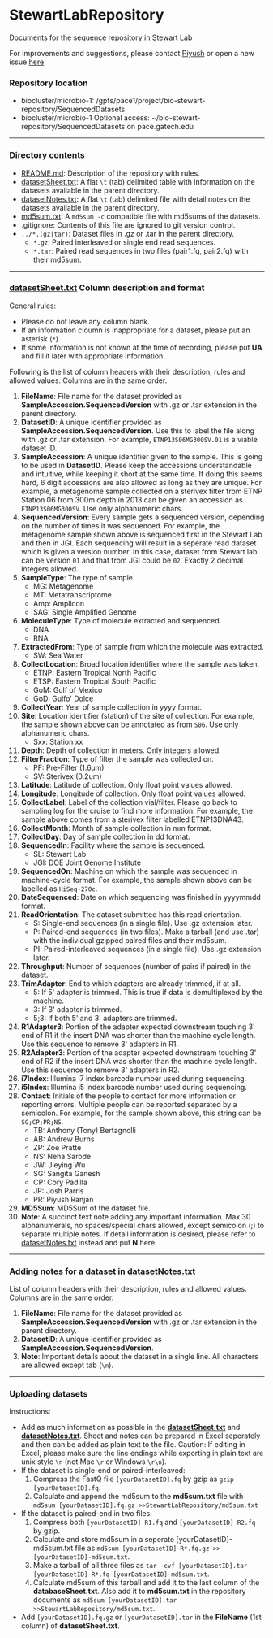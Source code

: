 # StewartLabRepository
Documents for the sequence repository in Stewart Lab

For improvements and suggestions, please contact [Piyush](mailto:piyuranjan@gatech.edu) or open a new issue [here](https://github.com/piyuranjan/StewartLabRepository/issues).

### Repository location
* biocluster/microbio-1: /gpfs/pace1/project/bio-stewart-repository/SequencedDatasets
* biocluster/microbio-1 Optional access: ~/bio-stewart-repository/SequencedDatasets on pace.gatech.edu

---

### Directory contents
* [README.md](./README.md): Description of the repository with rules.
* [datasetSheet.txt](./datasetSheet.txt): A flat `\t` (tab) delimited table with information on the datasets available in the parent directory.
* [datasetNotes.txt](./datasetNotes.txt): A flat `\t` (tab) delimited file with detail notes on the datasets available in the parent directory.
* [md5sum.txt](./md5sum.txt): A `md5sum -c` compatible file with md5sums of the datasets.
* .gitignore: Contents of this file are ignored to git version control.
* `../*.(gz|tar)`: Dataset files in .gz or .tar in the parent directory.
  * `*.gz`: Paired interleaved or single end read sequences.
  * `*.tar`: Paired read sequences in two files (pair1.fq, pair2.fq) with their md5sum.

---

### [datasetSheet.txt](datasetSheet.txt) Column description and format
General rules:
* Please do not leave any column blank.
* If an information cloumn is inappropriate for a dataset, please put an asterisk (`*`).
* If some information is not known at the time of recording, please put **UA** and fill it later with appropriate information.

Following is the list of column headers with their description, rules and allowed values. Columns are in the same order.

1. **FileName**: File name for the dataset provided as **SampleAccession.SequencedVersion** with .gz or .tar extension in the parent directory.
2. **DatasetID**: A unique identifier provided as **SampleAccession.SequencedVersion**. Use this to label the file along with .gz or .tar extension. For example, `ETNP13S06MG300SV.01` is a viable dataset ID.
3. **SampleAccession**: A unique identifier given to the sample. This is going to be used in **DatasetID**. Please keep the accessions understandable and intuitive, while keeping it short at the same time. If doing this seems hard, 6 digit accessions are also allowed as long as they are unique. For example, a metagenome sample collected on a sterivex filter from ETNP Station 06 from 300m depth in 2013 can be given an accession as `ETNP13S06MG300SV`. Use only alphanumeric chars.
4. **SequencedVersion**: Every sample gets a sequenced version, depending on the number of times it was sequenced. For example, the metagenome sample shown above is sequenced first in the Stewart Lab and then in JGI. Each sequencing will result in a seperate read dataset which is given a version number. In this case, dataset from Stewart lab can be version `01` and that from JGI could be `02`. Exactly 2 decimal integers allowed.
5. **SampleType**: The type of sample.
    * MG: Metagenome
    * MT: Metatranscriptome
    * Amp: Amplicon
    * SAG: Single Amplified Genome
6. **MoleculeType**: Type of molecule extracted and sequenced.
    * DNA
    * RNA
7. **ExtractedFrom**: Type of sample from which the molecule was extracted.
    * SW: Sea Water
8. **CollectLocation**: Broad location identifier where the sample was taken.
    * ETNP: Eastern Tropical North Pacific
    * ETSP: Eastern Tropical South Pacific
    * GoM: Gulf of Mexico
    * GoD: Gulfo' Dolce
9. **CollectYear**: Year of sample collection in yyyy format.
10. **Site**: Location identifier (station) of the site of collection. For example, the sample shown above can be annotated as from `S06`. Use only alphanumeric chars.
    * Sxx: Station xx
11. **Depth**: Depth of collection in meters. Only integers allowed.
12. **FilterFraction**: Type of filter the sample was collected on.
    * PF: Pre-Filter (1.6um)
    * SV: Sterivex (0.2um)
13. **Latitude**: Latitude of collection. Only float point values allowed.
14. **Longitude**: Longitude of collection. Only float point values allowed.
15. **CollectLabel**: Label of the collection vial/filter. Please go back to sampling log for the cruise to find more information. For example, the sample above comes from a sterivex filter labelled ETNP13DNA43.
16. **CollectMonth**: Month of sample collection in mm format.
17. **CollectDay**: Day of sample collection in dd format.
18. **SequencedIn**: Facility where the sample is sequenced.
    * SL: Stewart Lab
    * JGI: DOE Joint Genome Institute
19. **SequencedOn**: Machine on which the sample was sequenced in machine-cycle format. For example, the sample shown above can be labelled as `HiSeq-270c`.
20. **DateSequenced**: Date on which sequencing was finished in yyyymmdd format.
21. **ReadOrientation**: The dataset submitted has this read orientation.
    * S: Single-end sequences (in a single file). Use .gz extension later.
    * P: Paired-end sequences (in two files). Make a tarball (and use .tar) with the individual gzipped paired files and their md5sum.
    * PI: Paired-interleaved sequences (in a single file). Use .gz extension later.
22. **Throughput**: Number of sequences (number of pairs if paired) in the dataset.
23. **TrimAdapter**: End to which adapters are already trimmed, if at all.
    * 5: If 5' adapter is trimmed. This is true if data is demultiplexed by the machine.
    * 3: If 3' adapter is trimmed.
    * 5;3: If both 5' and 3' adapters are trimmed.
24. **R1Adapter3**: Portion of the adapter expected downstream touching 3' end of R1 if the insert DNA was shorter than the machine cycle length. Use this sequence to remove 3' adapters in R1.
25. **R2Adapter3**: Portion of the adapter expected downstream touching 3' end of R2 if the insert DNA was shorter than the machine cycle length. Use this sequence to remove 3' adapters in R2.
26. **i7Index**: Illumina i7 index barcode number used during sequencing.
27. **i5Index**: Illumina i5 index barcode number used during sequencing.
28. **Contact**: Initials of the people to contact for more information or reporting errors. Multiple people can be reported separated by a semicolon. For example, for the sample shown above, this string can be `SG;CP;PR;NS`.
    * TB: Anthony (Tony) Bertagnolli
    * AB: Andrew Burns
    * ZP: Zoe Pratte
    * NS: Neha Sarode
    * JW: Jieying Wu
    * SG: Sangita Ganesh
    * CP: Cory Padilla
    * JP: Josh Parris
    * PR: Piyush Ranjan
29. **MD5Sum**: MD5Sum of the dataset file.
30. **Note**: A succinct text note adding any important information. Max 30 alphanumerals, no spaces/special chars allowed, except semicolon (;) to separate multiple notes. If detail information is desired, please refer to [datasetNotes.txt](./datasetNotes.txt) instead and put **N** here.

---

### Adding notes for a dataset in [datasetNotes.txt](./datasetNotes.txt)
List of column headers with their description, rules and allowed values. Columns are in the same order.

1. **FileName**: File name for the dataset provided as **SampleAccession.SequencedVersion** with .gz or .tar extension in the parent directory.
2. **DatasetID**: A unique identifier provided as **SampleAccession.SequencedVersion**.
3. **Note**: Important details about the dataset in a single line. All characters are allowed except tab (`\n`).

---

### Uploading datasets
Instructions:
* Add as much information as possible in the **[datasetSheet.txt](datasetSheet.txt)** and **[datasetNotes.txt](./datasetNotes.txt)**. Sheet and notes can be prepared in Excel seperately and then can be added as plain text to the file. Caution: If editing in Excel, please make sure the line endings while exporting in plain text are unix style `\n` (not Mac `\r` or Windows `\r\n`).
* If the dataset is single-end or paired-interleaved:
    1. Compress the FastQ file `[yourDatasetID].fq` by gzip as `gzip [yourDatasetID].fq`.
    2. Calculate and append the md5sum to the **md5sum.txt** file with `md5sum [yourDatasetID].fq.gz >>StewartLabRepository/md5sum.txt`
* If the dataset is paired-end in two files:
    1. Compress both `[yourDatasetID]-R1.fq` and `[yourDatasetID]-R2.fq` by gzip.
    2. Calculate and store md5sum in a seperate [yourDatasetID]-md5sum.txt file as `md5sum [yourDatasetID]-R*.fq.gz >>[yourDatasetID]-md5sum.txt`.
    3. Make a tarball of all three files as `tar -cvf [yourDatasetID].tar [yourDatasetID]-R*.fq [yourDatasetID]-md5sum.txt`.
    4. Calculate md5sum of this tarball and add it to the last column of the **databaseSheet.txt**. Also add it to **md5sum.txt** in the repository documents as `md5sum [yourDatasetID].tar >>StewartLabRepository/md5sum.txt`.
* Add `[yourDatasetID].fq.gz` or `[yourDatasetID].tar` in the **FileName** (1st column) of **datasetSheet.txt**.
